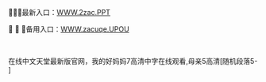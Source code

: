 <p>
	📎📎📎最新入口：<a href="http://www.baidu.com/link?url=6MA2SWnO3Raqke39an_0PUxosM6ZrUGzi1BN9tNnlPW&wd">WWW.2zac.PPT</a> 
	<p>
		🦶
🦶
🦶备用入口：<a href="http://www.baidu.com/link?url=6MA2SWnO3Raqke39an_0PUxosM6ZrUGzi1BN9tNnlPW&wd">WWW.zacuqe.UPOU</a> 
	</p>
	<p>
		<br />
	</p>
	<p>
		在线中文天堂最新版官网，我的好妈妈7高清中字在线观看,母亲5高清[随机段落5-
]
	</p>
